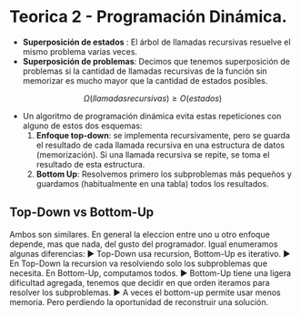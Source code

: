 # Teorica 2 - Programación Dinámica.
  * **Superposición de estados** : El árbol de llamadas recursivas resuelve el mismo problema varias veces.
* **Superposición de problemas**: Decimos que tenemos superposición de problemas si la cantidad de llamadas recursivas de la función sin memorizar es mucho mayor que la cantidad de estados posibles.

$$
 \Omega(llamadasrecursivas) \geq O(estados)
$$

* Un algoritmo de programación dinámica evita estas repeticiones con alguno de estos dos esquemas:
  1. **Enfoque top-down**: se implementa recursivamente, pero se guarda el resultado de cada llamada recursiva en una estructura de datos (memorización). Si una llamada recursiva se repite, se toma el resultado de esta estructura.
  2. **Bottom Up**: Resolvemos primero los subproblemas más pequeños y guardamos (habitualmente en una tabla) todos los resultados.

## Top-Down vs Bottom-Up
Ambos son similares. En general la eleccion entre uno u otro enfoque depende, mas que nada, del gusto del programador. Igual enumeramos algunas diferencias:
▶ Top-Down usa recursion, Bottom-Up es iterativo.
▶ En Top-Down la recursion va resolviendo solo los subproblemas que necesita. En Bottom-Up, computamos todos.
▶ Bottom-Up tiene una ligera dificultad agregada, tenemos que decidir en que orden iteramos para resolver los subproblemas.
▶ A veces el bottom-up permite usar menos memoria. Pero perdiendo la oportunidad de reconstruir una solución.
